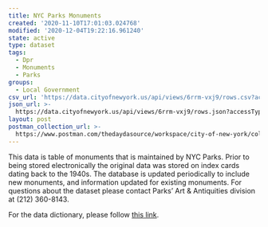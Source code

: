 ```yaml
---
title: NYC Parks Monuments
created: '2020-11-10T17:01:03.024768'
modified: '2020-12-04T19:22:16.961240'
state: active
type: dataset
tags:
  - Dpr
  - Monuments
  - Parks
groups:
  - Local Government
csv_url: 'https://data.cityofnewyork.us/api/views/6rrm-vxj9/rows.csv?accessType=DOWNLOAD'
json_url: >-
  https://data.cityofnewyork.us/api/views/6rrm-vxj9/rows.json?accessType=DOWNLOAD
layout: post
postman_collection_url: >-
  https://www.postman.com/thedaydasource/workspace/city-of-new-york/collection/15909983-2415d5dd-7aca-41db-9b56-f39437a40d69
---
```

This data is table of monuments that is maintained by NYC Parks. Prior to being stored electronically the original data was stored on index cards dating back to the 1940s. The database is updated periodically to include new monuments, and information updated for existing monuments. For questions about the dataset please contact Parks’ Art & Antiquities division at (212) 360-8143.

For the data dictionary, please follow <a href="https://docs.google.com/spreadsheets/d/1YPLkiqZnifXhp6lZftSHTpGYSJ5NkIl-nGfwJAdD3P0/edit?usp=sharing"> this link</a>.
